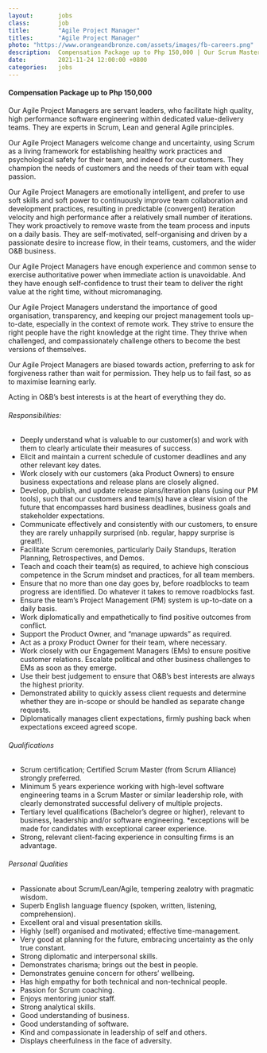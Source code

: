 ```yaml
---
layout:       jobs
class:        job
title:        "Agile Project Manager"
titles:       "Agile Project Manager"
photo: "https://www.orangeandbronze.com/assets/images/fb-careers.png"
description:  Compensation Package up to Php 150,000 | Our Scrum Masters are servant leaders, who facilitate high quality, high performance software engineering within dedicated value-delivery teams. They are experts in Scrum, Lean and general Agile principles. 
date:         2021-11-24 12:00:00 +0800
categories:   jobs
---
```

<!-- Do not leave new lines after each element. Elements after new lines will not be rendered. -->
<h4>Compensation Package up to Php 150,000</h4>
<p>Our Agile Project Managers are servant leaders, who facilitate high quality, high performance software engineering within dedicated value-delivery teams. They are experts in Scrum, Lean and general Agile principles.</p>
<p>Our Agile Project Managers welcome change and uncertainty, using Scrum as a living framework for establishing healthy work practices and psychological safety for their team, and indeed for our customers. They champion the needs of customers and the needs of their team with equal passion.</p>
<p>Our Agile Project Managers are emotionally intelligent, and prefer to use soft skills and soft power to continuously improve team collaboration and development practices, resulting in predictable (convergent) iteration velocity and high performance after a relatively small number of iterations. They work proactively to remove waste from the team process and inputs on a daily basis. They are self-motivated, self-organising and driven by a passionate desire to increase flow, in their teams, customers, and the wider O&B business.</p>
<p>Our Agile Project Managers have enough experience and common sense to exercise authoritative power when immediate action is unavoidable. And they have enough self-confidence to trust their team to deliver the right value at the right time, without micromanaging.</p> 
<p>Our Agile Project Managers understand the importance of good organisation, transparency, and keeping our project management tools up-to-date, especially in the context of remote work. They strive to ensure the right people have the right knowledge at the right time. They thrive when challenged, and compassionately challenge others to become the best versions of themselves.</p>
<p>Our Agile Project Managers are biased towards action, preferring to ask for forgiveness rather than wait for permission. They help us to fail fast, so as to maximise learning early.</p> 
<p>Acting in O&B’s best interests is at the heart of everything they do.</p>
<h6>Responsibilities:</h6>
<ul>
    <li>Deeply understand what is valuable to our customer(s) and work with them to clearly articulate their measures of success.</li>
    <li>Elicit and maintain a current schedule of customer deadlines and any other relevant key dates.</li>
    <li>Work closely with our customers (aka Product Owners) to ensure business expectations and release plans are closely aligned.</li>
    <li>Develop, publish, and update release plans/iteration plans (using our PM tools), such that our customers and team(s) have a clear vision of the future that encompasses hard business deadlines, business goals and stakeholder expectations. </li>        <li>Communicate effectively and consistently with our customers, to ensure they are rarely unhappily surprised (nb. regular, happy surprise is great!).</li>
    <li>Facilitate Scrum ceremonies, particularly Daily Standups, Iteration Planning, Retrospectives, and Demos.</li>
    <li>Teach and coach their team(s) as required, to achieve high conscious competence in the Scrum mindset and practices, for all team members.</li>
    <li>Ensure that no more than one day goes by, before roadblocks to team progress are identified. Do whatever it takes to remove roadblocks fast.</li>
    <li>Ensure the team’s Project Management (PM) system is up-to-date on a daily basis.</li>
    <li>Work diplomatically and empathetically to find positive outcomes from conflict.</li>
    <li>Support the Product Owner, and “manage upwards” as required. </li>
    <li>Act as a proxy Product Owner for their team, where necessary.</li>
    <li>Work closely with our Engagement Managers (EMs) to ensure positive customer relations. Escalate political and other business challenges to EMs as soon as they emerge.</li>
    <li>Use their best judgement to ensure that O&B’s best interests are always the highest priority.</li>
    <li>Demonstrated ability to quickly assess client requests and determine whether they are in-scope or should be handled as separate change requests.</li>
    <li>Diplomatically manages client expectations, firmly pushing back when expectations exceed agreed scope.</li>
</ul>
<h6>Qualifications</h6>
<ul>
    <li>Scrum certification; Certified Scrum Master (from Scrum Alliance) strongly preferred.</li>
    <li>Minimum 5 years experience working with high-level software engineering teams in a Scrum Master or similar leadership role, with clearly demonstrated successful delivery of multiple projects.</li>
    <li>Tertiary level qualifications (Bachelor’s degree or higher), relevant to business, leadership and/or software engineering. *exceptions will be made for candidates with exceptional career experience.</li>
    <li>Strong, relevant client-facing experience in consulting firms is an advantage.</li>
</ul>
<h6>Personal Qualities</h6>
<ul>
    <li>Passionate about Scrum/Lean/Agile, tempering zealotry with pragmatic wisdom.</li>
    <li>Superb English language fluency (spoken, written, listening, comprehension).</li>
    <li>Excellent oral and visual presentation skills.</li>
    <li>Highly (self) organised and motivated; effective time-management.</li>
    <li>Very good at planning for the future, embracing uncertainty as the only true constant.</li>
    <li>Strong diplomatic and interpersonal skills.</li>
    <li>Demonstrates charisma; brings out the best in people.</li>
    <li>Demonstrates genuine concern for others’ wellbeing.</li>
    <li>Has high empathy for both technical and non-technical people.</li>
    <li>Passion for Scrum coaching.</li>
    <li>Enjoys mentoring junior staff.</li>
    <li>Strong analytical skills.</li>
    <li>Good understanding of business.</li>
    <li>Good understanding of software.</li>
    <li>Kind and compassionate in leadership of self and others.</li>
    <li>Displays cheerfulness in the face of adversity.</li>
</ul>